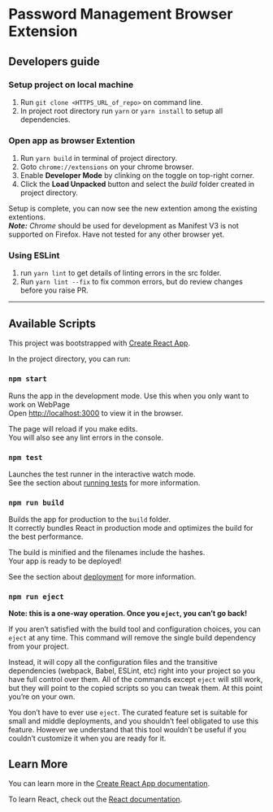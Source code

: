 # Password Management Browser Extension

## Developers guide
### Setup project on local machine
1. Run `git clone <HTTPS_URL_of_repo>` on command line.
2. In project root directory run `yarn` or `yarn install` to setup all dependencies.

### Open app as browser Extention
1. Run `yarn build` in terminal of project directory.
2. Goto `chrome://extensions` on your chrome browser.
3. Enable **Developer Mode** by clinking on the toggle on top-right corner.
4. Click the **Load Unpacked** button and select the *build* folder created in project directory.

Setup is complete, you can now see the new extention among the existing extentions.\
**_Note:_** *Chrome* should be used for development as Manifest V3 is not supported on Firefox. Have not tested for any other browser yet.

### Using ESLint
1. run `yarn lint` to get details of linting errors in the src folder.
2. Run `yarn lint --fix` to fix common errors, but do review changes before you raise PR.
***

## Available Scripts

This project was bootstrapped with [Create React App](https://github.com/facebook/create-react-app).

In the project directory, you can run:

### `npm start`

Runs the app in the development mode. Use this when you only want to work on WebPage\
Open [http://localhost:3000](http://localhost:3000) to view it in the browser.

The page will reload if you make edits.\
You will also see any lint errors in the console.

### `npm test`

Launches the test runner in the interactive watch mode.\
See the section about [running tests](https://facebook.github.io/create-react-app/docs/running-tests) for more information.

### `npm run build`

Builds the app for production to the `build` folder.\
It correctly bundles React in production mode and optimizes the build for the best performance.

The build is minified and the filenames include the hashes.\
Your app is ready to be deployed!

See the section about [deployment](https://facebook.github.io/create-react-app/docs/deployment) for more information.

### `npm run eject`

**Note: this is a one-way operation. Once you `eject`, you can’t go back!**

If you aren’t satisfied with the build tool and configuration choices, you can `eject` at any time. This command will remove the single build dependency from your project.

Instead, it will copy all the configuration files and the transitive dependencies (webpack, Babel, ESLint, etc) right into your project so you have full control over them. All of the commands except `eject` will still work, but they will point to the copied scripts so you can tweak them. At this point you’re on your own.

You don’t have to ever use `eject`. The curated feature set is suitable for small and middle deployments, and you shouldn’t feel obligated to use this feature. However we understand that this tool wouldn’t be useful if you couldn’t customize it when you are ready for it.

## Learn More

You can learn more in the [Create React App documentation](https://facebook.github.io/create-react-app/docs/getting-started).

To learn React, check out the [React documentation](https://reactjs.org/).
